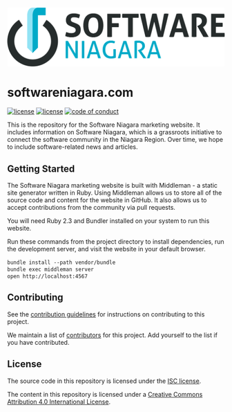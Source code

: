 [![software niagara](https://github.com/softwareniagara/marketing/blob/master/logos/software-niagara/software-niagara.png)](http://www.softwareniagara.com)

# softwareniagara.com

[![license](https://img.shields.io/badge/license-ISC-blue.svg?style=flat)](LICENSE.md)
[![license](https://img.shields.io/badge/license-CC-blue.svg?style=flat)](http://creativecommons.org/licenses/by/4.0/)
[![code of conduct](https://img.shields.io/badge/code%20of%20conduct-contributor%20covenant-ff69b4.svg)](CODE_OF_CONDUCT.md)

This is the repository for the Software Niagara marketing website. It includes
information on Software Niagara, which is a grassroots initiative to connect
the software community in the Niagara Region. Over time, we hope to include
software-related news and articles.

## Getting Started

The Software Niagara marketing website is built with Middleman - a static site
generator written in Ruby. Using Middleman allows us to store all of the
source code and content for the website in GitHub. It also allows us to
accept contributions from the community via pull requests.

You will need Ruby 2.3 and Bundler installed on your system to run this website.

Run these commands from the project directory to install dependencies, run
the development server, and visit the website in your default browser.

```
bundle install --path vendor/bundle
bundle exec middleman server
open http://localhost:4567
```

## Contributing

See the [contribution guidelines](CONTRIBUTING.md) for instructions on
contributing to this project.

We maintain a list of [contributors](CONTRIBUTORS.md) for this project. Add
yourself to the list if you have contributed.

## License

The source code in this repository is licensed under the
[ISC license](LICENSE.md).

The content in this repository is licensed under a [Creative Commons Attribution
4.0 International License](http://creativecommons.org/licenses/by/4.0/).
